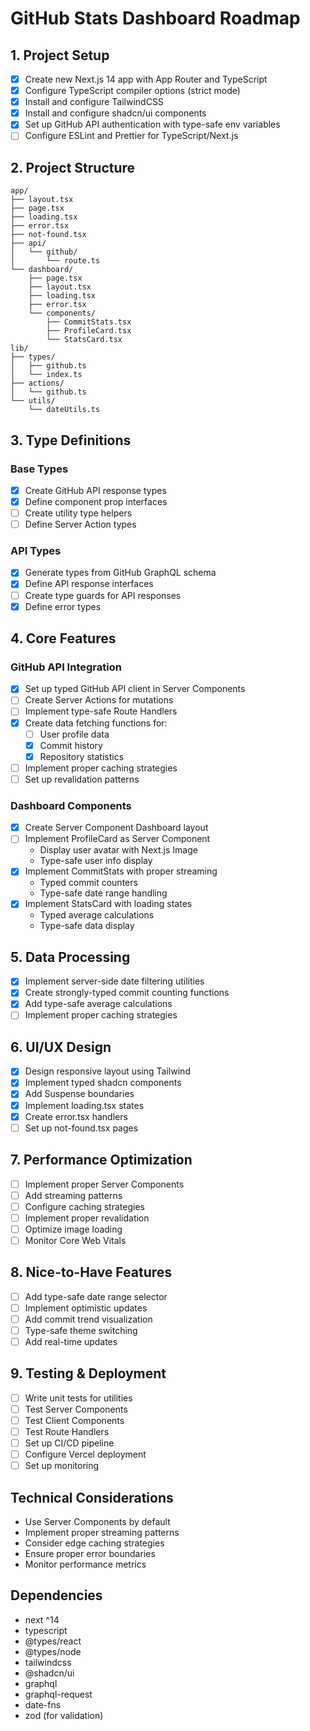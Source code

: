 # GitHub Stats Dashboard Roadmap

## 1. Project Setup
- [x] Create new Next.js 14 app with App Router and TypeScript
- [x] Configure TypeScript compiler options (strict mode)
- [x] Install and configure TailwindCSS
- [x] Install and configure shadcn/ui components
- [x] Set up GitHub API authentication with type-safe env variables
- [ ] Configure ESLint and Prettier for TypeScript/Next.js

## 2. Project Structure
```
app/
├── layout.tsx
├── page.tsx
├── loading.tsx
├── error.tsx
├── not-found.tsx
├── api/
│   └── github/
│       └── route.ts
└── dashboard/
    ├── page.tsx
    ├── layout.tsx
    ├── loading.tsx
    ├── error.tsx
    └── components/
        ├── CommitStats.tsx
        ├── ProfileCard.tsx
        └── StatsCard.tsx
lib/
├── types/
│   ├── github.ts
│   └── index.ts
├── actions/
│   └── github.ts
└── utils/
    └── dateUtils.ts
```

## 3. Type Definitions

### Base Types
- [x] Create GitHub API response types
- [x] Define component prop interfaces
- [ ] Create utility type helpers
- [ ] Define Server Action types

### API Types
- [x] Generate types from GitHub GraphQL schema
- [x] Define API response interfaces
- [ ] Create type guards for API responses
- [x] Define error types

## 4. Core Features

### GitHub API Integration
- [x] Set up typed GitHub API client in Server Components
- [ ] Create Server Actions for mutations
- [ ] Implement type-safe Route Handlers
- [x] Create data fetching functions for:
  - [ ] User profile data
  - [x] Commit history
  - [x] Repository statistics
- [ ] Implement proper caching strategies
- [ ] Set up revalidation patterns

### Dashboard Components
- [x] Create Server Component Dashboard layout
- [ ] Implement ProfileCard as Server Component
  - Display user avatar with Next.js Image
  - Type-safe user info display
- [x] Implement CommitStats with proper streaming
  - Typed commit counters
  - Type-safe date range handling
- [x] Implement StatsCard with loading states
  - Typed average calculations
  - Type-safe data display

## 5. Data Processing
- [x] Implement server-side date filtering utilities
- [x] Create strongly-typed commit counting functions
- [x] Add type-safe average calculations
- [ ] Implement proper caching strategies

## 6. UI/UX Design
- [x] Design responsive layout using Tailwind
- [x] Implement typed shadcn components
- [x] Add Suspense boundaries
- [x] Implement loading.tsx states
- [x] Create error.tsx handlers
- [ ] Set up not-found.tsx pages

## 7. Performance Optimization
- [ ] Implement proper Server Components
- [ ] Add streaming patterns
- [ ] Configure caching strategies
- [ ] Implement proper revalidation
- [ ] Optimize image loading
- [ ] Monitor Core Web Vitals

## 8. Nice-to-Have Features
- [ ] Add type-safe date range selector
- [ ] Implement optimistic updates
- [ ] Add commit trend visualization
- [ ] Type-safe theme switching
- [ ] Add real-time updates

## 9. Testing & Deployment
- [ ] Write unit tests for utilities
- [ ] Test Server Components
- [ ] Test Client Components
- [ ] Test Route Handlers
- [ ] Set up CI/CD pipeline
- [ ] Configure Vercel deployment
- [ ] Set up monitoring

## Technical Considerations
- Use Server Components by default
- Implement proper streaming patterns
- Consider edge caching strategies
- Ensure proper error boundaries
- Monitor performance metrics

## Dependencies
- next ^14
- typescript
- @types/react
- @types/node
- tailwindcss
- @shadcn/ui
- graphql
- graphql-request
- date-fns
- zod (for validation)